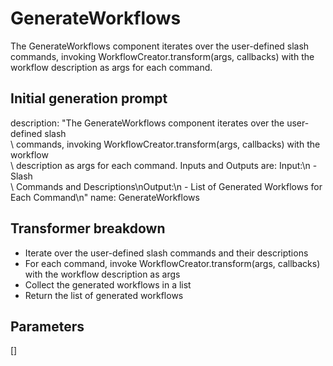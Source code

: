 
# GenerateWorkflows

The GenerateWorkflows component iterates over the user-defined slash commands, invoking WorkflowCreator.transform(args, callbacks) with the workflow description as args for each command.

## Initial generation prompt
description: "The GenerateWorkflows component iterates over the user-defined slash\
  \  commands, invoking WorkflowCreator.transform(args, callbacks) with the  workflow\
  \ description as args for each command. Inputs and Outputs are: Input:\n  - Slash\
  \ Commands and Descriptions\nOutput:\n  - List of Generated Workflows for Each Command\n"
name: GenerateWorkflows


## Transformer breakdown
- Iterate over the user-defined slash commands and their descriptions
- For each command, invoke WorkflowCreator.transform(args, callbacks) with the workflow description as args
- Collect the generated workflows in a list
- Return the list of generated workflows

## Parameters
[]

        